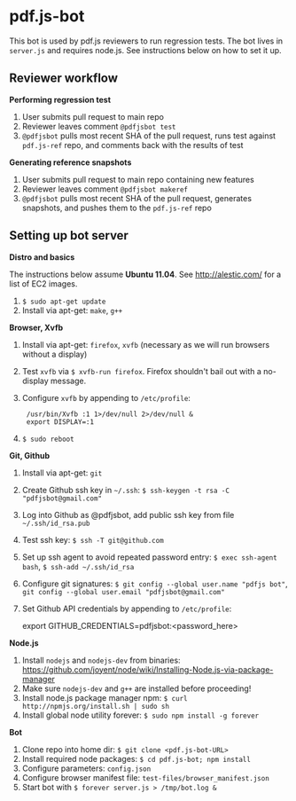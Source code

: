 # pdf.js-bot

This bot is used by pdf.js reviewers to run regression tests. The bot lives in `server.js` and requires node.js. See instructions below on how to set it up.


## Reviewer workflow

**Performing regression test**

1. User submits pull request to main repo
2. Reviewer leaves comment `@pdfjsbot test`
3. `@pdfjsbot` pulls most recent SHA of the pull request, runs test against `pdf.js-ref` repo, and comments back with the results of test

**Generating reference snapshots**

1. User submits pull request to main repo containing new features
1. Reviewer leaves comment `@pdfjsbot makeref`
2. `@pdfjsbot` pulls most recent SHA of the pull request, generates snapshots, and pushes them to the `pdf.js-ref` repo


## Setting up bot server

**Distro and basics**

The instructions below assume **Ubuntu 11.04**. See http://alestic.com/ for a list of EC2 images.

1. `$ sudo apt-get update`
1. Install via apt-get: `make`, `g++`

**Browser, Xvfb**

1. Install via apt-get: `firefox`, `xvfb` (necessary as we will run browsers without a display)
1. Test `xvfb` via `$ xvfb-run firefox`. Firefox shouldn't bail out with a no-display message.
1. Configure `xvfb` by appending to `/etc/profile`:

        /usr/bin/Xvfb :1 1>/dev/null 2>/dev/null &
        export DISPLAY=:1

1. `$ sudo reboot`

**Git, Github**

1. Install via apt-get: `git`
1. Create Github ssh key in `~/.ssh`: `$ ssh-keygen -t rsa -C "pdfjsbot@gmail.com"`
1. Log into Github as @pdfjsbot, add public ssh key from file `~/.ssh/id_rsa.pub`
1. Test ssh key: `$ ssh -T git@github.com`
1. Set up ssh agent to avoid repeated password entry: `$ exec ssh-agent bash`, `$ ssh-add ~/.ssh/id_rsa`
1. Configure git signatures: `$ git config --global user.name "pdfjs bot"`, `git config --global user.email "pdfjsbot@gmail.com"`
1. Set Github API credentials by appending to `/etc/profile`:

    export GITHUB_CREDENTIALS=pdfjsbot:<password_here>

**Node.js**

1. Install `nodejs` and `nodejs-dev` from binaries: https://github.com/joyent/node/wiki/Installing-Node.js-via-package-manager
1. Make sure `nodejs-dev` and `g++` are installed before proceeding!
1. Install node.js package manager npm: `$ curl http://npmjs.org/install.sh | sudo sh`
1. Install global node utility forever: `$ sudo npm install -g forever`


**Bot**

1. Clone repo into home dir: `$ git clone <pdf.js-bot-URL>`
1. Install required node packages: `$ cd pdf.js-bot; npm install`
1. Configure parameters: `config.json`
1. Configure browser manifest file: `test-files/browser_manifest.json`
1. Start bot with `$ forever server.js > /tmp/bot.log &`
